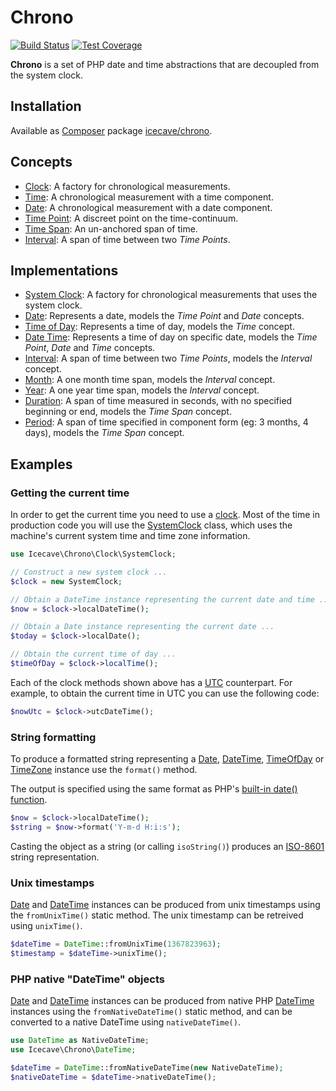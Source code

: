 # Chrono

[![Build Status]](http://travis-ci.org/IcecaveStudios/chrono)
[![Test Coverage]](http://icecave.com.au/chrono/artifacts/tests/coverage)

**Chrono** is a set of PHP date and time abstractions that are decoupled from the system clock.

## Installation

Available as [Composer](http://getcomposer.org) package [icecave/chrono](https://packagist.org/packages/icecave/chrono).

## Concepts

* [Clock](lib/Icecave/Chrono/Clock/ClockInterface.php): A factory for chronological measurements.
* [Time](lib/Icecave/Chrono/TimeInterface.php): A chronological measurement with a time component.
* [Date](lib/Icecave/Chrono/DateInterface.php): A chronological measurement with a date component.
* [Time Point](lib/Icecave/Chrono/TimePointInterface.php): A discreet point on the time-continuum.
* [Time Span](lib/Icecave/Chrono/TimeSpan/TimeSpanInterface.php): An un-anchored span of time.
* [Interval](lib/Icecave/Chrono/Interval/IntervalInterface.php): A span of time between two *Time Points*.

## Implementations

* [System Clock](lib/Icecave/Chrono/Clock/SystemClock.php): A factory for chronological measurements that uses the system clock.
* [Date](lib/Icecave/Chrono/Date.php): Represents a date, models the *Time Point* and *Date* concepts.
* [Time of Day](lib/Icecave/Chrono/TimeOfDay.php): Represents a time of day, models the *Time* concept.
* [Date Time](lib/Icecave/Chrono/DateTime.php): Represents a time of day on specific date, models the *Time Point*, *Date* and *Time* concepts.
* [Interval](lib/Icecave/Chrono/Interval/Interval.php): A span of time between two *Time Points*, models the *Interval* concept.
* [Month](lib/Icecave/Chrono/Interval/Month.php): A one month time span, models the *Interval* concept.
* [Year](lib/Icecave/Chrono/Interval/Year.php): A one year time span, models the *Interval* concept.
* [Duration](lib/Icecave/Chrono/TimeSpan/Duration.php): A span of time measured in seconds, with no specified beginning or end, models the *Time Span* concept.
* [Period](lib/Icecave/Chrono/TimeSpan/Period.php): A span of time specified in component form (eg: 3 months, 4 days), models the *Time Span* concept.

## Examples

### Getting the current time

In order to get the current time you need to use a [clock](lib/Icecave/Chrono/Clock/ClockInterface.php).
Most of the time in production code you will use the [SystemClock](lib/Icecave/Chrono/Clock/SystemClock.php) class,
which uses the machine's current system time and time zone information.

```php
use Icecave\Chrono\Clock\SystemClock;

// Construct a new system clock ...
$clock = new SystemClock;

// Obtain a DateTime instance representing the current date and time ...
$now = $clock->localDateTime();

// Obtain a Date instance representing the current date ...
$today = $clock->localDate();

// Obtain the current time of day ...
$timeOfDay = $clock->localTime();
```

Each of the clock methods shown above has a [UTC](http://en.wikipedia.org/wiki/Coordinated_Universal_Time) counterpart.
For example, to obtain the current time in UTC you can use the following code:

```php
$nowUtc = $clock->utcDateTime();
```

### String formatting

To produce a formatted string representing a [Date](lib/Icecave/Chrono/Date.php), [DateTime](lib/Icecave/Chrono/DateTime.php),
[TimeOfDay](lib/Icecave/Chrono/TimeOfDay.php) or [TimeZone](lib/Icecave/Chrono/TimeZone.php) instance use the `format()` method.

The output is specified using the same format as PHP's [built-in date() function](http://php.net/manual/en/function.date.php).

```php
$now = $clock->localDateTime();
$string = $now->format('Y-m-d H:i:s');
```

Casting the object as a string (or calling `isoString()`) produces an [ISO-8601](http://en.wikipedia.org/wiki/ISO_8601) string representation.

### Unix timestamps

[Date](lib/Icecave/Chrono/Date.php) and [DateTime](lib/Icecave/Chrono/DateTime.php) instances can be produced from unix timestamps
using the `fromUnixTime()` static method. The unix timestamp can be retreived using `unixTime()`.

```php
$dateTime = DateTime::fromUnixTime(1367823963);
$timestamp = $dateTime->unixTime();
```

### PHP native "DateTime" objects

[Date](lib/Icecave/Chrono/Date.php) and [DateTime](lib/Icecave/Chrono/DateTime.php) instances can be produced from native PHP
[DateTime](http://php.net/manual/en/class.datetime.php) instances using the `fromNativeDateTime()` static method, and can be
converted to a native DateTime using `nativeDateTime()`.

```php
use DateTime as NativeDateTime;
use Icecave\Chrono\DateTime;

$dateTime = DateTime::fromNativeDateTime(new NativeDateTime);
$nativeDateTime = $dateTime->nativeDateTime();
```

<!-- references -->
[Build Status]: https://raw.github.com/IcecaveStudios/chrono/gh-pages/artifacts/images/icecave/regular/build-status.png
[Test Coverage]: https://raw.github.com/IcecaveStudios/chrono/gh-pages/artifacts/images/icecave/regular/coverage.png
